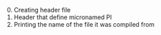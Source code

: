  0. Creating header file
 1. Header that define micronamed PI
 3. Printing the name  of the file it was compiled from
